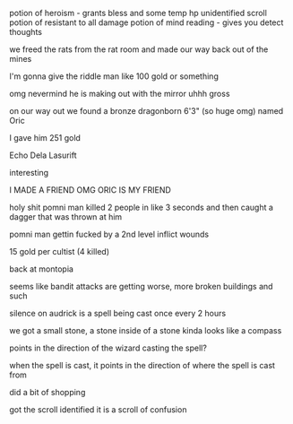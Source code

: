 potion of heroism - grants bless and some temp hp
unidentified scroll
potion of resistant to all damage
potion of mind reading - gives you detect thoughts


we freed the rats from the rat room and made our way back out of the mines

I'm gonna give the riddle man like 100 gold or something

omg nevermind he is making out with the mirror uhhh gross

on our way out we found a bronze dragonborn 6'3" (so huge omg) named Oric

I gave him 251 gold

Echo Dela Lasurift

interesting 

I MADE A FRIEND OMG ORIC IS MY FRIEND

holy shit pomni man killed 2 people in like 3 seconds and then caught a dagger that was thrown at him

pomni man gettin fucked by a 2nd level inflict wounds

15 gold per cultist (4 killed)

back at montopia

seems like bandit attacks are getting worse, more broken buildings and such


silence on audrick is a spell being cast once every 2 hours

we got a small stone, a stone inside of a stone kinda looks like a compass 

points in the direction of the wizard casting the spell?

when the spell is cast, it points in the direction of where the spell is cast from

did a bit of shopping 

got the scroll identified it is a scroll of confusion